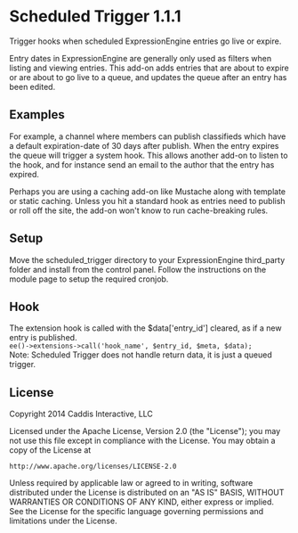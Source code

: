# Scheduled Trigger 1.1.1

Trigger hooks when scheduled ExpressionEngine entries go live or expire.

Entry dates in ExpressionEngine are generally only used as filters when listing and viewing entries. This add-on adds entries that are about to expire or are about to go live to a queue, and updates the queue after an entry has been edited.

## Examples

For example, a channel where members can publish classifieds which have a default expiration-date of 30 days after publish. When the entry expires the queue will trigger a system hook. This allows another add-on to listen to the hook, and for instance send an email to the author that the entry has expired.

Perhaps you are using a caching add-on like Mustache along with template or static caching. Unless you hit a standard hook as entries need to publish or roll off the site, the add-on won't know to run cache-breaking rules.

## Setup

Move the scheduled_trigger directory to your ExpressionEngine third_party folder and install from the control panel. Follow the instructions on the module page to setup the required cronjob.

## Hook

The extension hook is called with the $data['entry_id'] cleared, as if a new entry is published.  
```ee()->extensions->call('hook_name', $entry_id, $meta, $data);```  
Note: Scheduled Trigger does not handle return data, it is just a queued trigger.

## License

Copyright 2014 Caddis Interactive, LLC

Licensed under the Apache License, Version 2.0 (the "License");
you may not use this file except in compliance with the License.
You may obtain a copy of the License at

	http://www.apache.org/licenses/LICENSE-2.0

Unless required by applicable law or agreed to in writing, software
distributed under the License is distributed on an "AS IS" BASIS,
WITHOUT WARRANTIES OR CONDITIONS OF ANY KIND, either express or implied.
See the License for the specific language governing permissions and
limitations under the License.